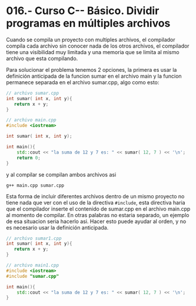 016.- Curso C-- Básico. Dividir programas en múltiples archivos
 ===

Cuando se compila un proyecto con multiples archivos, el compilador compila
cada archivo sin conocer nada de los otros archivos, el compilador tiene una
visibilidad muy limitada y una memoria que se limita al mismo archivo que esta
compilando.

Para solucionar el problema tenemos 2 opciones, la primera es usar la definición
anticipada de la funcion sumar en el archivo main y la funcion permanece
separada en el archivo sumar.cpp, algo como esto:

```c++
// archivo sumar.cpp
int sumar( int x, int y){
   return x + y;
}

// archivo main.cpp
#include <iostream>

int sumar( int x, int y);

int main(){
    std::cout << "la suma de 12 y 7 es: " << sumar( 12, 7 ) << '\n';
    return 0;
}
```
y al compilar se compilan ambos archivos asi
```
g++ main.cpp sumar.cpp
```

Esta forma de incluir diferentes archivos dentro de un mismo proyecto no tiene
nada que ver con el uso de la directiva `#include`, esta directiva haria que el
compilador inserte el contenido de sumar.cpp en el archivo main.cpp al momento
de compilar. En otras palabras no estaria separado, un ejemplo de esa situacion
seria hacerlo asi. Hacer esto puede ayudar al orden, y no es necesario usar la
definición anticipada.
```c++
// archivo sumar1.cpp
int sumar( int x, int y){
   return x + y;
}
```

```c++
// archivo main1.cpp
#include <iostream>
#include "sumar.cpp"

int main(){
    std::cout << "la suma de 12 y 7 es: " << sumar( 12, 7 ) << '\n';    return 0;
}
